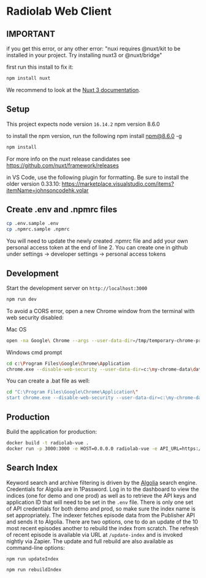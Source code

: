 # Radiolab Web Client

## IMPORTANT
if you get this error, or any other error:
"nuxi requires @nuxt/kit to be installed in your project. Try installing nuxt3 or @nuxt/bridge"

first run this install to fix it:
```bash
npm install nuxt
```

We recommend to look at the [Nuxt 3 documentation](https://v3.nuxtjs.org).

## Setup

This project expects 
node version `16.14.2`
npm version 8.6.0

to install the npm version, run the following
npm install npm@8.6.0 -g

```bash
npm install
```

For more info on the nuxt release candidates see https://github.com/nuxt/framework/releases

in VS Code, use the following plugin for formatting. Be sure to install the older version 0.33.10:
https://marketplace.visualstudio.com/items?itemName=johnsoncodehk.volar

## Create .env and .npmrc files

```bash
cp .env.sample .env
cp .npmrc.sample .npmrc
```

You will need to update the newly created .npmrc file and add your own personal access token at the end of line 2. You can create one in github under settings -> developer settings -> personal access tokens

## Development

Start the development server on `http://localhost:3000`

```bash
npm run dev
```

To avoid a CORS error, open a new Chrome window from the terminal with web security disabled:

Mac OS
```bash
open -na Google\ Chrome --args --user-data-dir=/tmp/temporary-chrome-profile-dir --disable-web-security
```

Windows cmd prompt
```bash
cd c:\Program Files\Google\Chrome\Application
chrome.exe --disable-web-security --user-data-dir=c:\my-chrome-data\data --new-window http://localhost:3000/
```
You can create a .bat file as well:
```bash
cd "C:\Program Files\Google\Chrome\Application\"
start chrome.exe --disable-web-security --user-data-dir=c:\my-chrome-data\data --new-window http://localhost:3000/

```


## Production

Build the application for production:

```bash
docker build -t radiolab-vue .
docker run -p 3000:3000 -e HOST=0.0.0.0 radiolab-vue -e API_URL=https://api.demo2.wnyc.net
```

## Search Index

Keyword search and archive filtering is driven by the [Algolia](https://algolia.com/dashboard) search engine. Credentials for Algolia are in 1Password. Log in to the dashboard to view the indices (one for demo and one prod) as well as to retrieve the API keys and application ID that will need to be set in the `.env` file. There is only one set of API credentials for both demo and prod, so make sure the index name is set appropriately. The indexer fetches episode data from the Publisher API and sends it to Algolia. There are two options, one to do an update of the 10 most recent episodes another to rebuild the index from scratch. The refresh of recent episode is available via URL at `/update-index` and is invoked nightly via Zapier. The update and full rebuild are also available as command-line options:

`npm run updateIndex`

`npm run rebuildIndex`